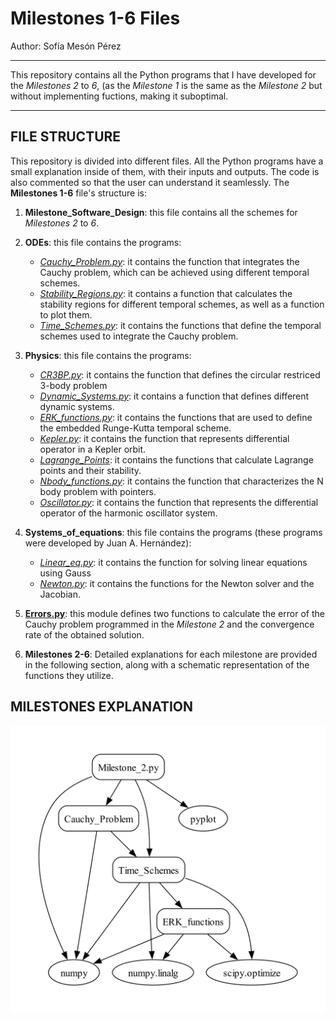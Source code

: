 # Milestones 1-6 Files
Author: Sofía Mesón Pérez

---

This repository contains all the Python programs that I have developed for the  *Milestones 2* to *6*, (as the *Milestone 1* is the same as the *Milestone 2* but without implementing fuctions, making it suboptimal.

---
## FILE STRUCTURE

This repository is divided into different files. All the Python programs have a small explanation inside of them, with their inputs and outputs. The code is also commented so that the user can understand it seamlessly. The **Milestones 1-6** file's structure is:

1. **Milestone_Software_Design**: this file contains all the schemes for *Milestones 2* to *6*.
   
2. **ODEs**: this file contains the programs:
   - [*Cauchy_Problem.py*](AM1_Orbits/Milestones1-6/ODEs/Cauchy_Problem.py): it contains the function that integrates the Cauchy problem, which can be achieved using different temporal schemes.
   - [*Stability_Regions.py*](Milestones1-6/ODEs/Stability_Regions.py): it contains a function that calculates the stability regions for different temporal schemes, as well as a function to plot them.
   - [*Time_Schemes.py*](Milestones1-6/ODEs/Time_Schemes.py): it contains the functions that define the temporal schemes used to integrate the Cauchy problem.

3. **Physics**: this file contains the programs:
   - [*CR3BP.py*](Milestones1-6/Physics/CR3BProblem.py): it contains the function that defines the circular restriced 3-body problem
   - [*Dynamic_Systems.py*](Milestones1-6/Physics/Dynamic_systems.py): it contains a function that defines different dynamic systems.
   - [*ERK_functions.py*](Milestones1-6/Physics/ERK_functions.py): it contains the functions that are used to define the embedded Runge-Kutta temporal scheme.
   - [*Kepler.py*](Milestones1-6/Physics/Kepler.py): it contains the function that represents differential operator in a Kepler orbit.
   - [*Lagrange_Points*](Milestones1-6/Physics/Lagrange_Points.py): it contains the functions that calculate Lagrange points and their stability.
   - [*Nbody_functions.py*](Milestones1-6/Physics/Nbody_functions.py): it contains the function that characterizes the N body problem with pointers.
   - [*Oscillator.py*](Milestones1-6/Physics/Oscillator.py): it contains the function that represents the  differential operator of the harmonic oscillator system.

4. **Systems_of_equations**: this file contains the programs (these programs were developed by Juan A. Hernández):
   - [*Linear_eq.py*](Milestones1-6/Systems_of_equations/Linear_eq.py): it contains the function for solving linear equations using Gauss
   - [*Newton.py*](Milestones1-6/Systems_of_equations/Newton.py): it contains the functions for the Newton solver and the Jacobian.
     
5. [**Errors.py**](Milestones1-6/Errors.py): this module defines two functions to calculate the error of the Cauchy problem programmed in the *Milestone 2* and the convergence rate of the obtained solution.

6. **Milestones 2-6**: Detailed explanations for each milestone are provided in the following section, along with a schematic representation of the functions they utilize.

## MILESTONES EXPLANATION


 


<p align="center">
  <img src="Milestone_Software_Design/Milestone_2_SD.jpg" alt="Descripción de la imagen">
</p>

